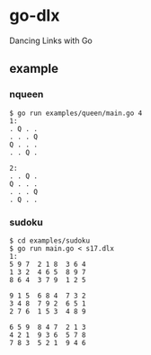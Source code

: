 # go-dlx
Dancing Links with Go

## example

### nqueen
````
$ go run examples/queen/main.go 4
1:
. Q . . 
. . . Q 
Q . . . 
. . Q . 

2:
. . Q . 
Q . . . 
. . . Q 
. Q . . 

````

### sudoku
````
$ cd examples/sudoku
$ go run main.go < s17.dlx
1:
5 9 7  2 1 8  3 6 4  
1 3 2  4 6 5  8 9 7  
8 6 4  3 7 9  1 2 5  

9 1 5  6 8 4  7 3 2  
3 4 8  7 9 2  6 5 1  
2 7 6  1 5 3  4 8 9  

6 5 9  8 4 7  2 1 3  
4 2 1  9 3 6  5 7 8  
7 8 3  5 2 1  9 4 6  

````
